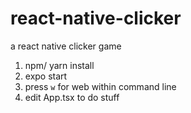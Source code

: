 # react-native-clicker
a react native clicker game

1. npm/ yarn install 
2. expo start
3. press `w` for web within command line
4. edit App.tsx to do stuff
